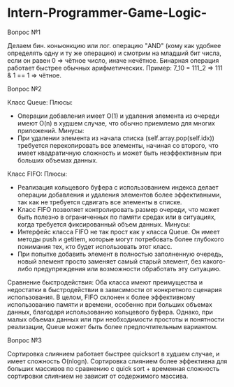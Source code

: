 # Intern-Programmer-Game-Logic-

Вопрос №1

Делаем бин. коньюнкцию или лог. операцию "AND" (кому как удобнее определять одну и ту же операцию) и смотрим на младший бит числа, если он равен 0 => чётное число, иначе нечётное. Бинарная операция работает быстрее обычных арифметических. Пример: 7_10 = 111_2 => 111 & 1 == 1 => чётное.

Вопрос №2

Класс Queue:
Плюсы:
- Операции добавления имеет O(1) и удаления элемента из очереди имеют O(n) в худшем случае, что обычно приемлемо для многих приложений.
Минусы:
- При удалении элемента из начала списка (self.array.pop(self.idx)) требуется перекопировать все элементы, начиная со второго, что имеет квадратичную сложность и может быть неэффективным при больших объемах данных.

Класс FIFO:
Плюсы:
- Реализация кольцевого буфера с использованием индекса делает операции добавления и удаления элементов более эффективными, так как не требуется сдвигать все элементы в списке.
- Класс FIFO позволяет контролировать размер очереди, что может быть полезно в ограниченных по памяти средах или в ситуациях, когда требуется фиксированный объем данных.
Минусы:
- Интерфейс класса FIFO не так прост как у класса Queue. Он имеет методы push и getitem, которые могут потребовать более глубокого понимания тех, кто будет использовать этот класс.
- При попытке добавить элемент в полностью заполненную очередь, новый элемент просто заменяет самый старый элемент, без какого-либо предупреждения или возможности обработать эту ситуацию.

Сравнение быстродействия:
Оба класса имеют преимущества и недостатки в быстродействии в зависимости от конкретного сценария использования. В целом, FIFO склонен к более эффективному использованию памяти и времени, особенно при больших объемах данных, благодаря использованию кольцевого буфера. Однако, при малых объемах данных или при необходимости простоты и понятности реализации, Queue может быть более предпочтительным вариантом.

Вопрос №3

Сортировка слиянием работает быстрее quicksort в худшем случае, и имеет сложность O(nlogn). Сортировка слиянием более эффективна для больших массивов по сравнению с quick sort + временная сложность сортировки слиянием не зависит от содержимого массива.
